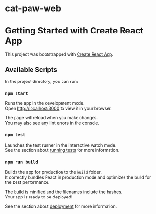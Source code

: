 # cat-paw-web

# Getting Started with Create React App

This project was bootstrapped with [Create React App](https://github.com/facebook/create-react-app).

## Available Scripts

In the project directory, you can run:

### `npm start`

Runs the app in the development mode.\
Open [http://localhost:3000](http://localhost:3000) to view it in your browser.

The page will reload when you make changes.\
You may also see any lint errors in the console.

### `npm test`

Launches the test runner in the interactive watch mode.\
See the section about [running tests](https://facebook.github.io/create-react-app/docs/running-tests) for more information.

### `npm run build`

Builds the app for production to the `build` folder.\
It correctly bundles React in production mode and optimizes the build for the best performance.

The build is minified and the filenames include the hashes.\
Your app is ready to be deployed!

See the section about [deployment](https://facebook.github.io/create-react-app/docs/deployment) for more information.

[//]: # "### `npm run eject`"
[//]: #
[//]: # "**Note: this is a one-way operation. Once you `eject`, you can't go back!**"
[//]: #
[//]: # "If you aren't satisfied with the build tool and configuration choices, you can `eject` at any time. This command will remove the single build dependency from your project."
[//]: #
[//]: # "Instead, it will copy all the configuration files and the transitive dependencies (webpack, Babel, ESLint, etc) right into your project so you have full control over them. All of the commands except `eject` will still work, but they will point to the copied scripts so you can tweak them. At this point you're on your own."
[//]: #
[//]: # "You don't have to ever use `eject`. The curated feature set is suitable for small and middle deployments, and you shouldn't feel obligated to use this feature. However we understand that this tool wouldn't be useful if you couldn't customize it when you are ready for it."
[//]: #
[//]: # "## Learn More"
[//]: #
[//]: # "You can learn more in the [Create React App documentation](https://facebook.github.io/create-react-app/docs/getting-started)."
[//]: #
[//]: # "To learn React, check out the [React documentation](https://reactjs.org/)."
[//]: #
[//]: # "### Code Splitting"
[//]: #
[//]: # "This section has moved here: [https://facebook.github.io/create-react-app/docs/code-splitting](https://facebook.github.io/create-react-app/docs/code-splitting)"
[//]: #
[//]: # "### Analyzing the Bundle Size"
[//]: #
[//]: # "This section has moved here: [https://facebook.github.io/create-react-app/docs/analyzing-the-bundle-size](https://facebook.github.io/create-react-app/docs/analyzing-the-bundle-size)"
[//]: #
[//]: # "### Making a Progressive Web App"
[//]: #
[//]: # "This section has moved here: [https://facebook.github.io/create-react-app/docs/making-a-progressive-web-app](https://facebook.github.io/create-react-app/docs/making-a-progressive-web-app)"
[//]: #
[//]: # "### Advanced Configuration"
[//]: #
[//]: # "This section has moved here: [https://facebook.github.io/create-react-app/docs/advanced-configuration](https://facebook.github.io/create-react-app/docs/advanced-configuration)"
[//]: #
[//]: # "### Deployment"
[//]: #
[//]: # "This section has moved here: [https://facebook.github.io/create-react-app/docs/deployment](https://facebook.github.io/create-react-app/docs/deployment)"
[//]: #
[//]: # "### `npm run build` fails to minify"
[//]: #
[//]: # "This section has moved here: [https://facebook.github.io/create-react-app/docs/troubleshooting#npm-run-build-fails-to-minify](https://facebook.github.io/create-react-app/docs/troubleshooting#npm-run-build-fails-to-minify)"

